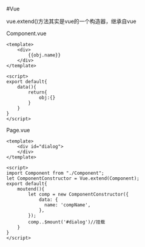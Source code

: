 #Vue

vue.extend()方法其实是vue的一个构造器，继承自vue

Component.vue
```vue
<template>
	<div>
		{{obj.name}}
	</div>
</template>

<script>
export default{
	data(){
		return{
			obj:{}
		}
	}
}
</script>
```

Page.vue
```vue
<template>
	<div id="dialog">
	</div>
</template>

<script>
import Component from "./Component";
let ComponentConstructor = Vue.extend(Component);
export default{
	moutend(){
		let comp = new ComponentConstructor({
			data: {
			  name: 'compName',
			},
		});
		comp..$mount('#dialog')//挂载
	}
}
</script>
```
